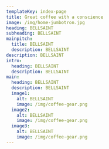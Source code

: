 ```yaml
---
templateKey: index-page
title: Great coffee with a conscience
image: /img/home-jumbotron.jpg
heading: BELLSAINT
subheading: BELLSAINT
mainpitch:
  title: BELLSAINT
  description: BELLSAINT
description: BELLSAINT
intro:
  heading: BELLSAINT
  description: BELLSAINT
main:
  heading: BELLSAINT
  description: BELLSAINT
  image1:
    alt: BELLSAINT
    image: /img/coffee-gear.png
  image2:
    alt: BELLSAINT
    image: /img/coffee-gear.png
  image3:
    alt: BELLSAINT
    image: /img/coffee-gear.png
---
```


